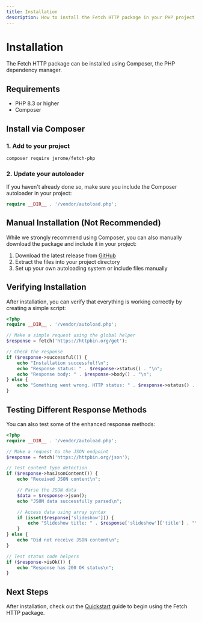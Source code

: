 ```yaml
---
title: Installation
description: How to install the Fetch HTTP package in your PHP project
---
```


# Installation

The Fetch HTTP package can be installed using Composer, the PHP dependency manager.

## Requirements

- PHP 8.3 or higher
- Composer

## Install via Composer

### 1. Add to your project

```bash
composer require jerome/fetch-php
```

### 2. Update your autoloader

If you haven't already done so, make sure you include the Composer autoloader in your project:

```php
require __DIR__ . '/vendor/autoload.php';
```

## Manual Installation (Not Recommended)

While we strongly recommend using Composer, you can also manually download the package and include it in your project:

1. Download the latest release from [GitHub](https://github.com/jerome/fetch-php/releases)
2. Extract the files into your project directory
3. Set up your own autoloading system or include files manually

## Verifying Installation

After installation, you can verify that everything is working correctly by creating a simple script:

```php
<?php
require __DIR__ . '/vendor/autoload.php';

// Make a simple request using the global helper
$response = fetch('https://httpbin.org/get');

// Check the response
if ($response->successful()) {
    echo "Installation successful!\n";
    echo "Response status: " . $response->status() . "\n";
    echo "Response body: " . $response->body() . "\n";
} else {
    echo "Something went wrong. HTTP status: " . $response->status() . "\n";
}
```

## Testing Different Response Methods

You can also test some of the enhanced response methods:

```php
<?php
require __DIR__ . '/vendor/autoload.php';

// Make a request to the JSON endpoint
$response = fetch('https://httpbin.org/json');

// Test content type detection
if ($response->hasJsonContent()) {
    echo "Received JSON content\n";

    // Parse the JSON data
    $data = $response->json();
    echo "JSON data successfully parsed\n";

    // Access data using array syntax
    if (isset($response['slideshow'])) {
        echo "Slideshow title: " . $response['slideshow']['title'] . "\n";
    }
} else {
    echo "Did not receive JSON content\n";
}

// Test status code helpers
if ($response->isOk()) {
    echo "Response has 200 OK status\n";
}
```

## Next Steps

After installation, check out the [Quickstart](/guide/quickstart) guide to begin using the Fetch HTTP package.
